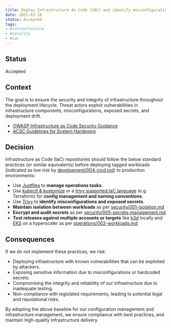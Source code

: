 ```yaml
---
title: Deploy Infrastructure As Code (IAC) and identify misconfiguration
date: 2025-03-10
status: Accepted
tags:
- #infrastructure
- #security
- #iac
---
```


## Status

Accepted

## Context

The goal is to ensure the security and integrity of infrastructure throughout the deployment lifecycle. Threat actors exploit vulnerabilities in infrastructure components, misconfigurations, exposed secrets, and deployment drift.

- [OWASP Infrastructure as Code Security Guidance](https://cheatsheetseries.owasp.org/cheatsheets/Infrastructure_as_Code_Security_Cheat_Sheet.html)
- [ACSC Guidelines for System Hardening](https://www.cyber.gov.au/resources-business-and-government/essential-cybersecurity/ism/cybersecurity-guidelines/guidelines-system-hardening)

## Decision

Infrastructure as Code (IaC) repositories should follow the below standard practices (or similar equivalents) before deploying tagged workloads (indicated as low risk by [development/004-cicd.md](../development/004-cicd.md)) to production environments:

- Use [Justfiles](https://just.systems/man/en/) to **manage operations tasks**.
- Use [kubectl & kustomize](https://kubectl.docs.kubernetes.io/guides/config_management/) or a [trivy supported IaC language](https://trivy.dev/latest/docs/coverage/iac/) (e.g. Terraform) for **config management and naming conventions**.
- Use [Trivy](https://trivy.dev/latest/docs/configuration/) to **identify misconfigurations and exposed secrets**.
- **Maintain isolation between workloads** as per [security/001-isolation.md](../security/001-isolation.md)
- **Encrypt and audit secrets** as per [security/005-secrets-management.md](../security/005-secrets-management.md)
- **Test releases against multiple accounts or targets** like [k3d](https://k3d.io/stable/) locally and [EKS](https://docs.aws.amazon.com/eks/latest/userguide/quickstart.html) on a hyperscaler as per [operations/002-workloads.md](../operations/002-workloads.md).

## Consequences

If we do not implement these practices, we risk:

- Deploying infrastructure with known vulnerabilities that can be exploited by attackers.
- Exposing sensitive information due to misconfigurations or hardcoded secrets.
- Compromising the integrity and reliability of our infrastructure due to inadequate testing.
- Non-compliance with legislated requirements, leading to potential legal and reputational risks.

By adopting the above baseline for our configuration management and infrastructure management, we ensure compliance with best practices, and maintain high-quality infrastructure delivery.
